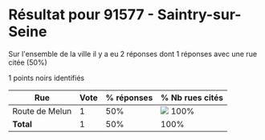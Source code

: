 # Résultat pour 91577 - Saintry-sur-Seine

Sur l'ensemble de la ville il y a eu 2 réponses dont 1 réponses avec une rue citée (50%)

1 points noirs identifiés

| Rue | Vote | % réponses | % Nb rues cités|
|-----|------|------------|----------------|
| Route de Melun | 1 | 50% | <img src="../../img/bar_100.gif" />&nbsp;100%|
| **Total** | 1 | 50% | 100%|
